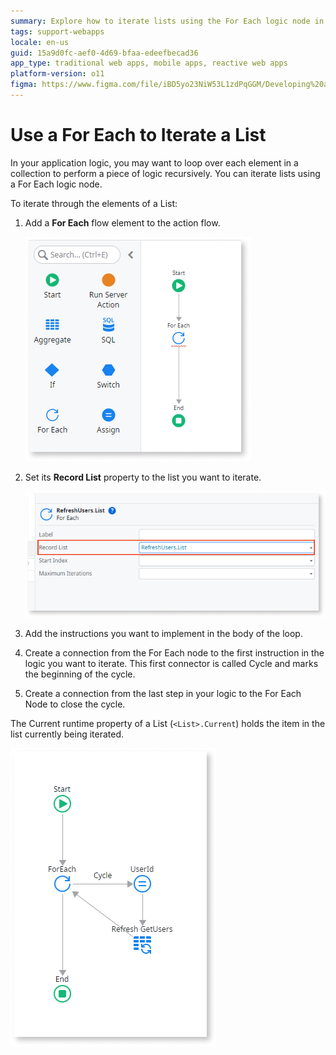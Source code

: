 ```yaml
---
summary: Explore how to iterate lists using the For Each logic node in OutSystems 11 (O11).
tags: support-webapps
locale: en-us
guid: 15a9d0fc-aef0-4d69-bfaa-edeefbecad36
app_type: traditional web apps, mobile apps, reactive web apps
platform-version: o11
figma: https://www.figma.com/file/iBD5yo23NiW53L1zdPqGGM/Developing%20an%20Application?node-id=266:9
---
```


# Use a For Each to Iterate a List

In your application logic, you may want to loop over each element in a collection to perform a piece of logic recursively. You can iterate lists using a For Each logic node.

To iterate through the elements of a List:

1. Add a **For Each** flow element to the action flow.

    ![Screenshot showing how to add a For Each flow element to the action flow](images/for-each-1-ss.png "Adding a For Each Element")
   
1. Set its **Record List** property to the list you want to iterate.

    ![Screenshot demonstrating setting the Record List property for the For Each element](images/for-each-2-ss.png "Setting the Record List Property")
1. Add the instructions you want to implement in the body of the loop. 
1. Create a connection from the For Each node to the first instruction in the logic you want to iterate. This first connector is called Cycle and marks the beginning of the cycle. 
1. Create a connection from the last step in your logic to the For Each Node to close the cycle. 

The Current runtime property of a List (`<List>.Current`) holds the item in the list currently being iterated. 

![Diagram illustrating the connections in a For Each loop with Cycle and Current runtime property](images/for-each.png "For Each Loop Connections")
